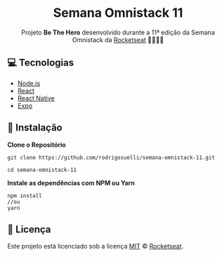 <p align="center">
<h1 align="center" >Semana Omnistack 11</h1>
<p align="center">Projeto <strong>Be The Hero</strong> desenvolvido durante a 11ª edição da Semana Omnistack da <a href="https://rocketseat.com.br">Rocketseat</a> 🚀👩🏽‍🚀</p>

## 💻 Tecnologias

- [Node.js](https://nodejs.org/en/)
- [React](https://reactjs.org)
- [React Native](https://facebook.github.io/react-native/)
- [Expo](https://expo.io/)

## 🚀 Instalação

**Clone o Repositório**

```
git clone https://github.com/rodrigosuelli/semana-omnistack-11.git

cd semana-omnistack-11
```

**Instale as dependências com NPM ou Yarn**

```
npm install
//ou
yarn
```

## :memo: Licença
Este projeto está licenciado sob a licença [MIT](./LICENSE) &copy; [Rocketseat](https://rocketseat.com.br/).